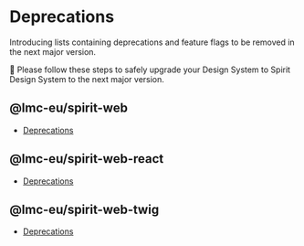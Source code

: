# Deprecations

Introducing lists containing deprecations and feature flags to be removed in the next major version.

💁 Please follow these steps to safely upgrade your Design System to Spirit Design System to the next major version.

## @lmc-eu/spirit-web

- [Deprecations][web-deprecations]

## @lmc-eu/spirit-web-react

- [Deprecations][web-react-deprecations]

## @lmc-eu/spirit-web-twig

- [Deprecations][web-twig-deprecations]

[web-deprecations]: https://github.com/lmc-eu/spirit-design-system/blob/main/packages/web/DEPRECATIONS.md
[web-react-deprecations]: https://github.com/lmc-eu/spirit-design-system/blob/main/packages/web-react/DEPRECATIONS.md
[web-twig-deprecations]: https://github.com/lmc-eu/spirit-design-system/blob/main/packages/web-twig/DEPRECATIONS.md
